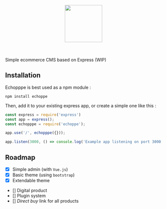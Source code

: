 <p align="center">
<img style="margin:auto;" src="http://www.guillaumepasquet.fr/statics/echoppe.png" width="120">
</p>
<br/><br/>
Simple ecommerce CMS based on Express (WIP)

## Installation

Echopppe is best used as a npm module :

```
npm install echoppe
```

Then, add it to your existing express app, or create a simple one like this :

```javascript
const express = require('express')
const app = express();
const echopppe = require('echoppe');

app.use('/', echopppe({}));

app.listen(3000, () => console.log('Example app listening on port 3000!'))
```

## Roadmap

- [X] Simple admin (with `Vue.js`)
- [X] Basic theme (using `bootstrap`)
- [X] Extendable theme
- [] Digital product
- [] Plugin system
- [] *Direct buy* link for all products
